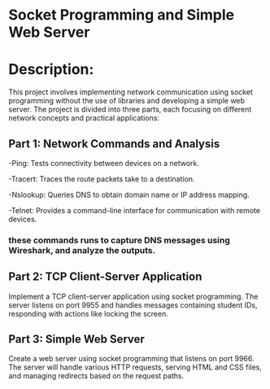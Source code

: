 # Socket Programming and Simple Web Server

# Description:

This project involves implementing network communication using socket programming without the use of libraries and developing a simple web server.
The project is divided into three parts, each focusing on different network concepts and practical applications:

## Part 1: Network Commands and Analysis

-Ping: Tests connectivity between devices on a network.

-Tracert: Traces the route packets take to a destination.

-Nslookup: Queries DNS to obtain domain name or IP address mapping.

-Telnet: Provides a command-line interface for communication with remote devices.

### these commands runs to capture DNS messages using Wireshark, and analyze the outputs.


## Part 2: TCP Client-Server Application

Implement a TCP client-server application using socket programming.
The server listens on port 9955 and handles messages containing student IDs, responding with actions like locking the screen.


## Part 3: Simple Web Server

Create a web server using socket programming that listens on port 9966.
The server will handle various HTTP requests, serving HTML and CSS files, and managing redirects based on the request paths.
